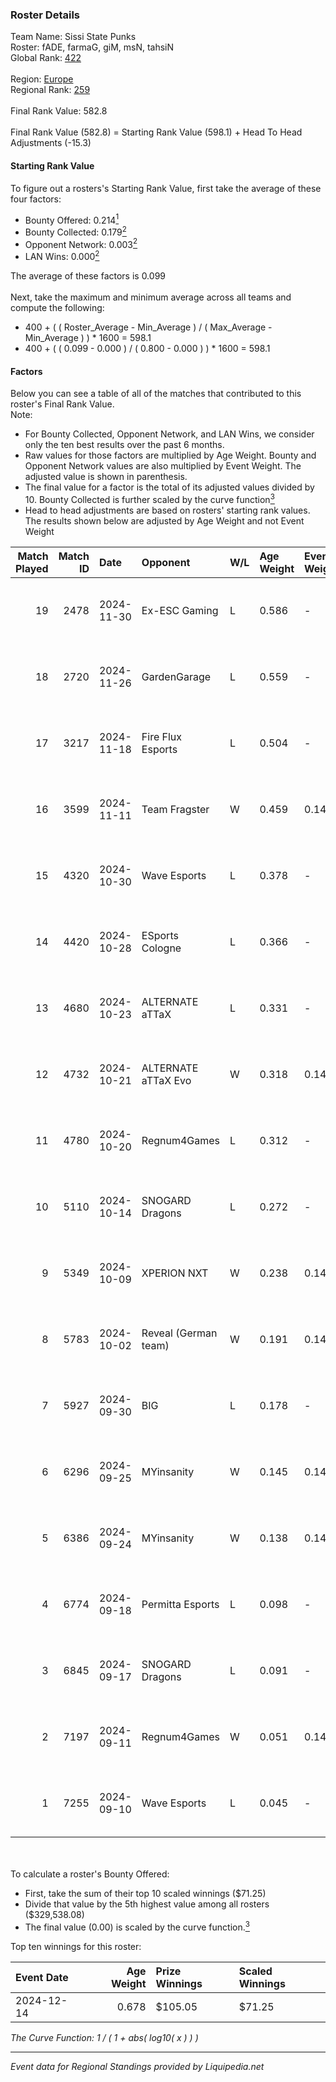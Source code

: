 ### Roster Details<br />
Team Name: Sissi State Punks<br />
Roster: fADE, farmaG, giM, msN, tahsiN<br />
Global Rank: [422](../standings_global.md)<br />
<br />
Region: [Europe]( ../standings_europe.md)<br />
Regional Rank: [259]( ../standings_europe.md)<br />
<br />
Final Rank Value:  582.8<br />
<br />
Final Rank Value (582.8) = Starting Rank Value (598.1) + Head To Head Adjustments (-15.3)<br />

#### Starting Rank Value<br />
To figure out a rosters's Starting Rank Value, first take the average of these four factors:<br />
- Bounty Offered: 0.214[<sup>1</sup>](#table2)
- Bounty Collected: 0.179[<sup>2</sup>](#table1)
- Opponent Network: 0.003[<sup>2</sup>](#table1)
- LAN Wins: 0.000[<sup>2</sup>](#table1)

The average of these factors is 0.099<br />
<br />
Next, take the maximum and minimum average across all teams and compute the following:<br />
- 400 + ( ( Roster_Average - Min_Average ) / ( Max_Average - Min_Average ) ) * 1600 = 598.1
- 400 + ( ( 0.099 - 0.000 ) / ( 0.800 - 0.000 ) ) * 1600 = 598.1


#### Factors<br />
Below you can see a table of all of the matches that contributed to this roster's Final Rank Value.<br />
Note:<br />

- For Bounty Collected, Opponent Network, and LAN Wins, we consider only the ten best results over the past 6 months.
- Raw values for those factors are multiplied by Age Weight. Bounty and Opponent Network values are also multiplied by Event Weight. The adjusted value is shown in parenthesis.
- The final value for a factor is the total of its adjusted values divided by 10. Bounty Collected is further scaled by the curve function[<sup>3</sup>](#curveFunction)
- Head to head adjustments are based on rosters' starting rank values. The results shown below are adjusted by Age Weight and not Event Weight
<span id="table1"></span><br />


| Match Played | Match ID | Date       | Opponent             | W/L | Age Weight | Event Weight | Bounty Collected | Opponent Network | LAN Wins  | H2H Adj. | Roster                           |
| -: | -: | :- | :- | :- | :- | :- | :- | :- | :- | -: | :- |
|           19 |     2478 | 2024-11-30 | Ex-ESC Gaming        | L   | 0.586      | -            | -                | -                | -         |    -7.39 | fADE, farmaG, giM, msN, tahsiN   |
|           18 |     2720 | 2024-11-26 | GardenGarage         | L   | 0.559      | -            | -                | -                | -         |    -5.34 | fADE, farmaG, giM, msN, tahsiN   |
|           17 |     3217 | 2024-11-18 | Fire Flux Esports    | L   | 0.504      | -            | -                | -                | -         |    -2.23 | fADE, farmaG, giM, msN, tahsiN   |
|           16 |     3599 | 2024-11-11 | Team Fragster        | W   | 0.459      | 0.143        | 0.000 (0.000)    | 0.097 (0.006)    | 0 (0.000) |     7.62 | fADE, farmaG, giM, msN, tahsiN   |
|           15 |     4320 | 2024-10-30 | Wave Esports         | L   | 0.378      | -            | -                | -                | -         |    -5.27 | fADE, farmaG, giM, tahsiN, Yoshi |
|           14 |     4420 | 2024-10-28 | ESports Cologne      | L   | 0.366      | -            | -                | -                | -         |    -7.82 | fADE, farmaG, giM, tahsiN, Yoshi |
|           13 |     4680 | 2024-10-23 | ALTERNATE aTTaX      | L   | 0.331      | -            | -                | -                | -         |    -1.52 | fADE, farmaG, giM, tahsiN, Yoshi |
|           12 |     4732 | 2024-10-21 | ALTERNATE aTTaX Evo  | W   | 0.318      | 0.143        | 0.001 (0.000)    | 0.178 (0.008)    | 0 (0.000) |     5.18 | farmaG, giM, N0R1, tahsiN, Yoshi |
|           11 |     4780 | 2024-10-20 | Regnum4Games         | L   | 0.312      | -            | -                | -                | -         |    -4.68 | farmaG, giM, N0R1, tahsiN, Yoshi |
|           10 |     5110 | 2024-10-14 | SNOGARD Dragons      | L   | 0.272      | -            | -                | -                | -         |    -4.46 | fADE, farmaG, giM, tahsiN, Yoshi |
|            9 |     5349 | 2024-10-09 | XPERION NXT          | W   | 0.238      | 0.143        | 0.002 (0.000)    | 0.167 (0.006)    | 0 (0.000) |     4.20 | fADE, farmaG, giM, tahsiN, Yoshi |
|            8 |     5783 | 2024-10-02 | Reveal (German team) | W   | 0.191      | 0.143        | 0.001 (0.000)    | 0.187 (0.005)    | 0 (0.000) |     3.27 | fADE, farmaG, giM, N0R1, Yoshi   |
|            7 |     5927 | 2024-09-30 | BIG                  | L   | 0.178      | -            | -                | -                | -         |    -0.04 | fADE, farmaG, giM, tahsiN, Yoshi |
|            6 |     6296 | 2024-09-25 | MYinsanity           | W   | 0.145      | 0.143        | 0.002 (0.000)    | 0.083 (0.002)    | 0 (0.000) |     2.61 | fADE, farmaG, giM, tahsiN, Yoshi |
|            5 |     6386 | 2024-09-24 | MYinsanity           | W   | 0.138      | 0.143        | 0.002 (0.000)    | 0.083 (0.002)    | 0 (0.000) |     2.52 | farmaG, giM, N0R1, tahsiN, Yoshi |
|            4 |     6774 | 2024-09-18 | Permitta Esports     | L   | 0.098      | -            | -                | -                | -         |    -0.75 | fADE, farmaG, giM, tahsiN, Yoshi |
|            3 |     6845 | 2024-09-17 | SNOGARD Dragons      | L   | 0.091      | -            | -                | -                | -         |    -1.46 | farmaG, giM, N0R1, tahsiN, Yoshi |
|            2 |     7197 | 2024-09-11 | Regnum4Games         | W   | 0.051      | 0.143        | 0.002 (0.000)    | 0.112 (0.001)    | 0 (0.000) |     0.88 | fADE, farmaG, giM, tahsiN, Yoshi |
|            1 |     7255 | 2024-09-10 | Wave Esports         | L   | 0.045      | -            | -                | -                | -         |    -0.65 | farmaG, giM, N0R1, tahsiN, Yoshi |

<br />
<span id="table2"></span><br />
To calculate a roster's Bounty Offered:<br />

- First, take the sum of their top 10 scaled winnings ($71.25)
- Divide that value by the 5th highest value among all rosters ($329,538.08)
- The final value (0.00) is scaled by the curve function.[<sup>3</sup>](#curveFunction)

Top ten winnings for this roster:<br />

| Event Date | Age Weight | Prize Winnings | Scaled Winnings |
| :- | -: | :- | :- |
| 2024-12-14 |      0.678 | $105.05        | $71.25          |


<span id="curveFunction"></span>_The Curve Function: 1 / ( 1 + abs( log10( x ) ) )_<br />

---
_Event data for Regional Standings provided by Liquipedia.net_<br />
